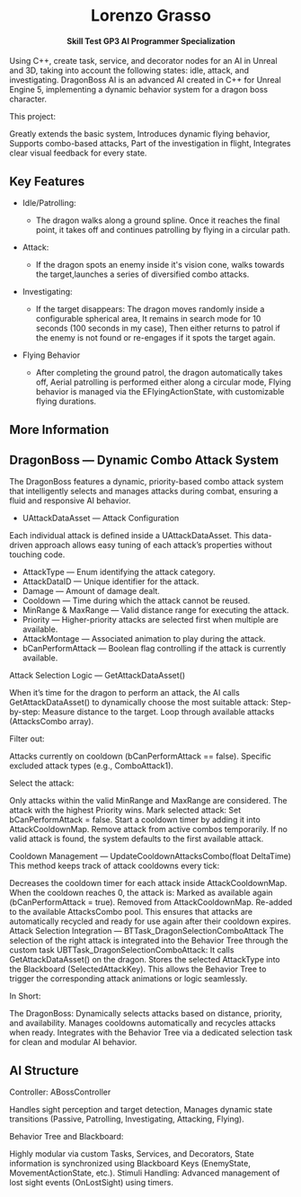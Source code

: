 <h1 align="center">
  Lorenzo Grasso
</h1>

<h4 align="center"> Skill Test GP3
AI Programmer Specialization</h4>

Using C++, create task, service, and decorator nodes for an AI in Unreal and 3D, taking into account the following states: idle, attack, and investigating.
DragonBoss AI is an advanced AI created in C++ for Unreal Engine 5, implementing a dynamic behavior system for a dragon boss character.

This project:

Greatly extends the basic system,
Introduces dynamic flying behavior,
Supports combo-based attacks,
Part of the investigation in flight,
Integrates clear visual feedback for every state.

## Key Features

* Idle/Patrolling:
  - The dragon walks along a ground spline.
    Once it reaches the final point, it takes off and continues patrolling by flying in a circular path.

* Attack:
  - If the dragon spots an enemy inside it's vision cone, walks towards the target,launches a series of diversified combo attacks.
  
* Investigating:
  - If the target disappears:
    The dragon moves randomly inside a configurable spherical area,
    It remains in search mode for 10 seconds (100 seconds in my case),
    Then either returns to patrol if the enemy is not found or re-engages if it spots the target again.

* Flying Behavior
  - After completing the ground patrol, the dragon automatically takes off,
    Aerial patrolling is performed either along a circular mode,
    Flying behavior is managed via the EFlyingActionState, with customizable flying durations.

## More Information

## DragonBoss — Dynamic Combo Attack System

The DragonBoss features a dynamic, priority-based combo attack system that intelligently selects and manages attacks during combat, ensuring a fluid and responsive AI behavior.

* UAttackDataAsset — Attack Configuration

Each individual attack is defined inside a UAttackDataAsset.
This data-driven approach allows easy tuning of each attack’s properties without touching code.

- AttackType — Enum identifying the attack category.
- AttackDataID — Unique identifier for the attack.
- Damage — Amount of damage dealt.
- Cooldown — Time during which the attack cannot be reused.
- MinRange & MaxRange — Valid distance range for executing the attack.
- Priority — Higher-priority attacks are selected first when multiple are available.
- AttackMontage — Associated animation to play during the attack.
- bCanPerformAttack — Boolean flag controlling if the attack is currently available.



Attack Selection Logic — GetAttackDataAsset()
  
When it’s time for the dragon to perform an attack, the AI calls GetAttackDataAsset() to dynamically choose the most suitable attack:
Step-by-step:
Measure distance to the target.
Loop through available attacks (AttacksCombo array).

Filter out:

Attacks currently on cooldown (bCanPerformAttack == false).
Specific excluded attack types (e.g., ComboAttack1).

Select the attack:

Only attacks within the valid MinRange and MaxRange are considered.
The attack with the highest Priority wins.
Mark selected attack:
Set bCanPerformAttack = false.
Start a cooldown timer by adding it into AttackCooldownMap.
Remove attack from active combos temporarily.
If no valid attack is found, the system defaults to the first available attack.

Cooldown Management — UpdateCooldownAttacksCombo(float DeltaTime)
This method keeps track of attack cooldowns every tick:

Decreases the cooldown timer for each attack inside AttackCooldownMap.
When the cooldown reaches 0, the attack is:
Marked as available again (bCanPerformAttack = true).
Removed from AttackCooldownMap.
Re-added to the available AttacksCombo pool.
This ensures that attacks are automatically recycled and ready for use again after their cooldown expires.
Attack Selection Integration — BTTask_DragonSelectionComboAttack
The selection of the right attack is integrated into the Behavior Tree through the custom task UBTTask_DragonSelectionComboAttack:
It calls GetAttackDataAsset() on the dragon.
Stores the selected AttackType into the Blackboard (SelectedAttackKey).
This allows the Behavior Tree to trigger the corresponding attack animations or logic seamlessly.

In Short:

The DragonBoss:
Dynamically selects attacks based on distance, priority, and availability.
Manages cooldowns automatically and recycles attacks when ready.
Integrates with the Behavior Tree via a dedicated selection task for clean and modular AI behavior.

## AI Structure

Controller: ABossController

Handles sight perception and target detection,
Manages dynamic state transitions (Passive, Patrolling, Investigating, Attacking, Flying).

Behavior Tree and Blackboard:

Highly modular via custom Tasks, Services, and Decorators,
State information is synchronized using Blackboard Keys (EnemyState, MovementActionState, etc.).
Stimuli Handling:
Advanced management of lost sight events (OnLostSight) using timers.
